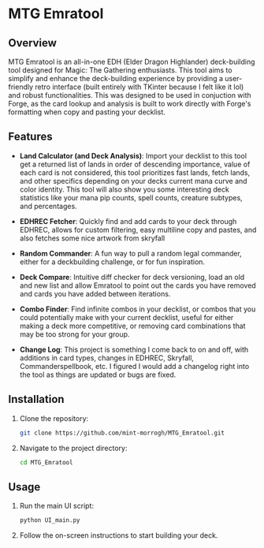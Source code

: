 # MTG Emratool

## Overview

MTG Emratool is an all-in-one EDH (Elder Dragon Highlander) deck-building tool designed for Magic: The Gathering enthusiasts. This tool aims to simplify and enhance the deck-building experience by providing a user-friendly retro interface (built entirely with TKinter because I felt like it lol) and robust functionalities. This was designed to be used in conjuction with Forge, as the card lookup and analysis is built to work directly with Forge's formatting when copy and pasting your decklist.

## Features

- **Land Calculator (and Deck Analysis)**:
Import your decklist to this tool get a returned list of lands in order of descending importance, value of each card is not considered, this tool prioritizes fast lands, fetch lands, and other specifics depending on your decks current mana curve and color identity. This tool will also show you some interesting deck statistics like your mana pip counts, spell counts, creature subtypes, and percentages.
  
- **EDHREC Fetcher**:
Quickly find and add cards to your deck through EDHREC, allows for custom filtering, easy multiline copy and pastes, and also fetches some nice artwork from skryfall
  
- **Random Commander**:
A fun way to pull a random legal commander, either for a deckbuilding challenge, or for fun inspiration.
  
- **Deck Compare**:
Intuitive diff checker for deck versioning, load an old and new list and allow Emratool to point out the cards you have removed and cards you have added between iterations.
  
- **Combo Finder**:
Find infinite combos in your decklist, or combos that you could potentially make with your current decklist, useful for either making a deck more competitive, or removing card combinations that may be too strong for your group.

- **Change Log**:
This project is something I come back to on and off, with additions in card types, changes in EDHREC, Skryfall, Commanderspellbook, etc. I figured I would add a changelog right into the tool as things are updated or bugs are fixed.

## Installation

1. Clone the repository:
    ```sh
    git clone https://github.com/mint-morrogh/MTG_Emratool.git
    ```
2. Navigate to the project directory:
    ```sh
    cd MTG_Emratool
    ```

## Usage

1. Run the main UI script:
    ```sh
    python UI_main.py
    ```
2. Follow the on-screen instructions to start building your deck.


